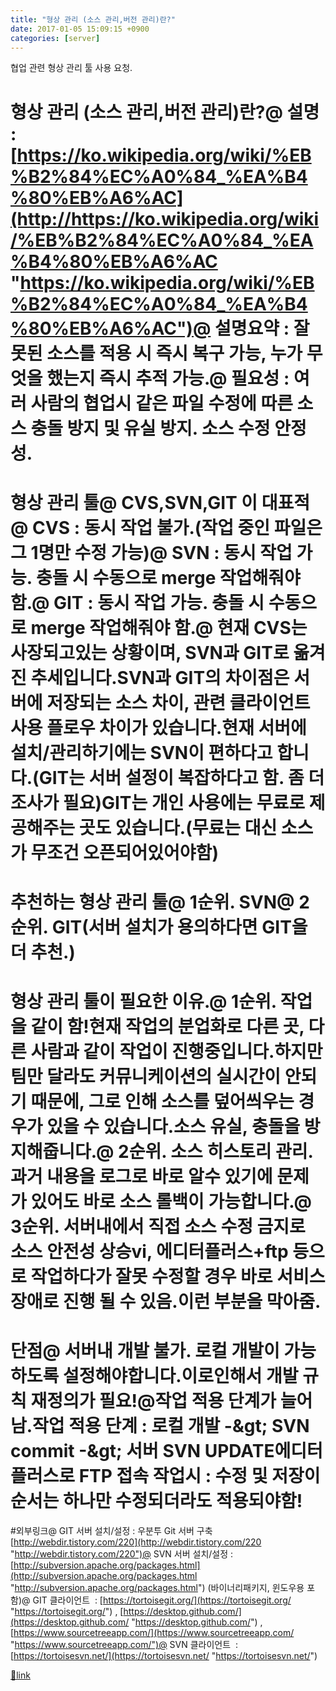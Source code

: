 ```yaml
---
title: "형상 관리 (소스 관리,버전 관리)란?"
date: 2017-01-05 15:09:15 +0900
categories: [server]
---
```


협업 관련 형상 관리 툴 사용 요청.  
# 형상 관리 (소스 관리,버전 관리)란?@ 설명 : [https://ko.wikipedia.org/wiki/%EB%B2%84%EC%A0%84_%EA%B4%80%EB%A6%AC](http://https://ko.wikipedia.org/wiki/%EB%B2%84%EC%A0%84_%EA%B4%80%EB%A6%AC "https://ko.wikipedia.org/wiki/%EB%B2%84%EC%A0%84_%EA%B4%80%EB%A6%AC")@ 설명요약 : 잘못된 소스를 적용 시 즉시 복구 가능, 누가 무엇을 했는지 즉시 추적 가능.@ 필요성 : 여러 사람의 협업시 같은 파일 수정에 따른 소스 충돌 방지 및 유실 방지. 소스 수정 안정성.  
# 형상 관리 툴@ CVS,SVN,GIT 이 대표적@ CVS : 동시 작업 불가.(작업 중인 파일은 그 1명만 수정 가능)@ SVN : 동시 작업 가능. 충돌 시 수동으로 merge 작업해줘야 함.@ GIT : 동시 작업 가능. 충돌 시 수동으로 merge 작업해줘야 함.@ 현재 CVS는 사장되고있는 상황이며, SVN과 GIT로 옮겨진 추세입니다.SVN과 GIT의 차이점은 서버에 저장되는 소스 차이, 관련 클라이언트 사용 플로우 차이가 있습니다.현재 서버에 설치/관리하기에는 SVN이 편하다고 합니다.(GIT는 서버 설정이 복잡하다고 함. 좀 더 조사가 필요)GIT는 개인 사용에는 무료로 제공해주는 곳도 있습니다.(무료는 대신 소스가 무조건 오픈되어있어야함)  
# 추천하는 형상 관리 툴@ 1순위. SVN@ 2순위. GIT(서버 설치가 용의하다면 GIT을 더 추천.)  
# 형상 관리 툴이 필요한 이유.@ 1순위. 작업을 같이 함!현재 작업의 분업화로 다른 곳, 다른 사람과 같이 작업이 진행중입니다.하지만 팀만 달라도 커뮤니케이션의 실시간이 안되기 때문에, 그로 인해 소스를 덮어씌우는 경우가 있을 수 있습니다.소스 유실, 충돌을 방지해줍니다.@ 2순위. 소스 히스토리 관리.과거 내용을 로그로 바로 알수 있기에 문제 가 있어도 바로 소스 롤백이 가능합니다.@ 3순위. 서버내에서 직접 소스 수정 금지로 소스 안전성 상승vi, 에디터플러스+ftp 등으로 작업하다가 잘못 수정할 경우 바로 서비스 장애로 진행 될 수 있음.이런 부분을 막아줌.  
  
# 단점@ 서버내 개발 불가. 로컬 개발이 가능하도록 설정해야합니다.이로인해서 개발 규칙 재정의가 필요!@작업 적용 단계가 늘어남.작업 적용 단계 : 로컬 개발 -&amp;gt; SVN commit -&amp;gt; 서버 SVN UPDATE에디터플러스로 FTP 접속 작업시 : 수정 및 저장이 순서는 하나만 수정되더라도 적용되야함!  
#외부링크@ GIT 서버 설치/설정 : 우분투 Git 서버 구축 [http://webdir.tistory.com/220](http://webdir.tistory.com/220 "http://webdir.tistory.com/220")@ SVN 서버 설치/설정 : [http://subversion.apache.org/packages.html](http://subversion.apache.org/packages.html "http://subversion.apache.org/packages.html") (바이너리패키지, 윈도우용 포함)@ GIT 클라이언트  : [https://tortoisegit.org/](https://tortoisegit.org/ "https://tortoisegit.org/") , [https://desktop.github.com/](https://desktop.github.com/ "https://desktop.github.com/") , [https://www.sourcetreeapp.com/](https://www.sourcetreeapp.com/ "https://www.sourcetreeapp.com/")@ SVN 클라이언트  : [https://tortoisesvn.net/](https://tortoisesvn.net/ "https://tortoisesvn.net/")  



[🔗link](http://www.mins01.com/mh/tech/read/1051)